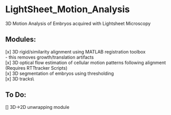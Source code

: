 # LightSheet_Motion_Analysis
3D Motion Analysis of Embryos acquired with Lightsheet Microscopy 

Modules:
--------

[x] 3D rigid/similarity alignment using MATLAB registration toolbox\
	- this removes growth/translation artifacts\
[x] 3D optical flow estimation of cellular motion patterns following alignment (Requires RTTtracker Scripts)\
[x] 3D segmentation of embryos using thresholding \
[x] 3D tracks\


To Do:
-------
[] 3D->2D unwrapping module 
